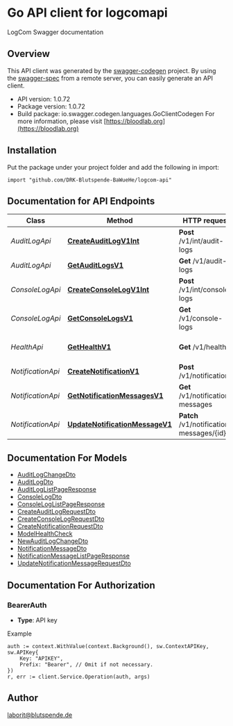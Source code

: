 # Go API client for logcomapi

LogCom Swagger documentation

## Overview
This API client was generated by the [swagger-codegen](https://github.com/swagger-api/swagger-codegen) project.  By using the [swagger-spec](https://github.com/swagger-api/swagger-spec) from a remote server, you can easily generate an API client.

- API version: 1.0.72
- Package version: 1.0.72
- Build package: io.swagger.codegen.languages.GoClientCodegen
For more information, please visit [https://bloodlab.org](https://bloodlab.org)

## Installation
Put the package under your project folder and add the following in import:
```golang
import "github.com/DRK-Blutspende-BaWueHe/logcom-api"
```

## Documentation for API Endpoints


Class | Method | HTTP request | Description
------------ | ------------- | ------------- | -------------
*AuditLogApi* | [**CreateAuditLogV1Int**](AuditLogApi.md#createauditlogv1int) | **Post** /v1/int/audit-logs | Create audit log
*AuditLogApi* | [**GetAuditLogsV1**](AuditLogApi.md#getauditlogsv1) | **Get** /v1/audit-logs | Get audit logs
*ConsoleLogApi* | [**CreateConsoleLogV1Int**](ConsoleLogApi.md#createconsolelogv1int) | **Post** /v1/int/console-logs | Create console log
*ConsoleLogApi* | [**GetConsoleLogsV1**](ConsoleLogApi.md#getconsolelogsv1) | **Get** /v1/console-logs | Get console logs
*HealthApi* | [**GetHealthV1**](HealthApi.md#gethealthv1) | **Get** /v1/health | Service health check
*NotificationApi* | [**CreateNotificationV1**](NotificationApi.md#createnotificationv1) | **Post** /v1/notifications | Create notification
*NotificationApi* | [**GetNotificationMessagesV1**](NotificationApi.md#getnotificationmessagesv1) | **Get** /v1/notification-messages | Get notification messages
*NotificationApi* | [**UpdateNotificationMessageV1**](NotificationApi.md#updatenotificationmessagev1) | **Patch** /v1/notification-messages/{id} | Update notification message


## Documentation For Models

 - [AuditLogChangeDto](AuditLogChangeDto.md)
 - [AuditLogDto](AuditLogDto.md)
 - [AuditLogListPageResponse](AuditLogListPageResponse.md)
 - [ConsoleLogDto](ConsoleLogDto.md)
 - [ConsoleLogListPageResponse](ConsoleLogListPageResponse.md)
 - [CreateAuditLogRequestDto](CreateAuditLogRequestDto.md)
 - [CreateConsoleLogRequestDto](CreateConsoleLogRequestDto.md)
 - [CreateNotificationRequestDto](CreateNotificationRequestDto.md)
 - [ModelHealthCheck](ModelHealthCheck.md)
 - [NewAuditLogChangeDto](NewAuditLogChangeDto.md)
 - [NotificationMessageDto](NotificationMessageDto.md)
 - [NotificationMessageListPageResponse](NotificationMessageListPageResponse.md)
 - [UpdateNotificationMessageRequestDto](UpdateNotificationMessageRequestDto.md)


## Documentation For Authorization

### BearerAuth
- **Type**: API key 

Example
```golang
auth := context.WithValue(context.Background(), sw.ContextAPIKey, sw.APIKey{
	Key: "APIKEY",
	Prefix: "Bearer", // Omit if not necessary.
})
r, err := client.Service.Operation(auth, args)
```

## Author

laborit@blutspende.de

